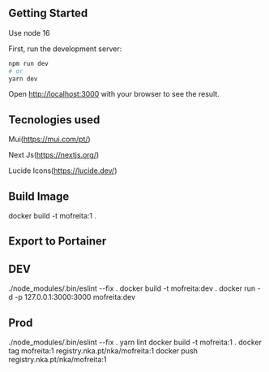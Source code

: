 ## Getting Started

Use node 16

First, run the development server:

```bash
npm run dev
# or
yarn dev
```

Open [http://localhost:3000](http://localhost:3000) with your browser to see the result.


## Tecnologies used

Mui(https://mui.com/pt/)

Next Js(https://nextjs.org/)

Lucide Icons(https://lucide.dev/)

## Build Image
docker build -t mofreita:1 .


## Export to Portainer

## DEV
./node_modules/.bin/eslint --fix .
docker build -t mofreita:dev .
docker run -d -p 127.0.0.1:3000:3000 mofreita:dev

## Prod
./node_modules/.bin/eslint --fix .
yarn lint
docker build -t mofreita:1 .
docker tag mofreita:1 registry.nka.pt/nka/mofreita:1
docker push registry.nka.pt/nka/mofreita:1